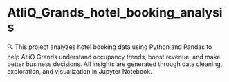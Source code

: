# AtliQ_Grands_hotel_booking_analysis
🔍 This project analyzes hotel booking data using Python and Pandas to help AtliQ Grands understand occupancy trends, boost revenue, and make better business decisions. All insights are generated through data cleaning, exploration, and visualization in Jupyter Notebook.
